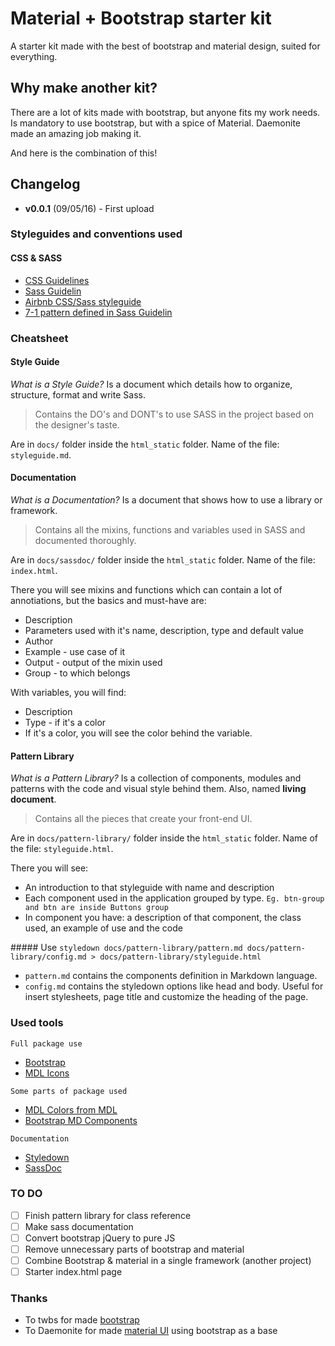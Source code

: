 # Material + Bootstrap starter kit
A starter kit made with the best of bootstrap and material design, suited for everything.

## Why make another kit?
There are a lot of kits made with bootstrap, but anyone fits my work needs. Is mandatory to use bootstrap, but with a spice of Material. Daemonite made an amazing job making it.

And here is the combination of this!

## Changelog
- **v0.0.1** (09/05/16) - First upload

### Styleguides and conventions used
#### CSS & SASS
- [CSS Guidelines](http://cssguidelin.es/)
- [Sass Guidelin](http://sass-guidelin.es/)
- [Airbnb CSS/Sass styleguide](https://github.com/airbnb/css)
- [7-1 pattern defined in Sass Guidelin](http://sass-guidelin.es/#architecture)

### Cheatsheet
#### Style Guide
*What is a Style Guide?*
Is a document which details how to organize, structure, format and write Sass.

> Contains the DO's and DONT's to use SASS in the project based on the designer's taste.

Are in `docs/` folder inside the `html_static` folder. Name of the file: `styleguide.md`.

#### Documentation
*What is a Documentation?*
Is a document that shows how to use a library or framework.

> Contains all the mixins, functions and variables used in SASS and documented thoroughly.

Are in `docs/sassdoc/` folder inside the `html_static` folder. Name of the file: `index.html`.

There you will see mixins and functions which can contain a lot of annotiations, but the basics and must-have are:
- Description
- Parameters used with it's name, description, type and default value
- Author
- Example - use case of it
- Output - output of the mixin used
- Group - to which belongs

With variables, you will find:
- Description
- Type - if it's a color
- If it's a color, you will see the color behind the variable.

#### Pattern Library
*What is a Pattern Library?*
Is a collection of components, modules and patterns with the code and visual style behind them. Also, named **living document**.

> Contains all the pieces that create your front-end UI.

Are in `docs/pattern-library/` folder inside the `html_static` folder. Name of the file: `styleguide.html`.

There you will see:
- An introduction to that styleguide with name and description
- Each component used in the application grouped by type. `Eg. btn-group and btn are inside Buttons group`
- In component you have: a description of that component, the class used, an example of use and the code

##### Use
`styledown docs/pattern-library/pattern.md docs/pattern-library/config.md > docs/pattern-library/styleguide.html`

- `pattern.md` contains the components definition in Markdown language.
- `config.md` contains the styledown options like head and body. Useful for insert stylesheets, page title and customize the heading of the page.

### Used tools
`Full package use`
- [Bootstrap](http://v4-alpha.getbootstrap.com)
- [MDL Icons](http://google.github.io/material-design-icons/)

`Some parts of package used`
- [MDL Colors from MDL](ps://github.com/google/material-design-lite)
- [Bootstrap MD Components](http://daemonite.github.io/material/)

`Documentation`
- [Styledown](https://github.com/styledown/styledown)
- [SassDoc](http://sassdoc.com/)

### TO DO
- [ ] Finish pattern library for class reference
- [ ] Make sass documentation
- [ ] Convert bootstrap jQuery to pure JS
- [ ] Remove unnecessary parts of bootstrap and material
- [ ] Combine Bootstrap & material in a single framework (another project)
- [ ] Starter index.html page

### Thanks
- To twbs for made [bootstrap](https://github.com/twbs/bootstrap/tree/v4-dev)
- To Daemonite for made [material UI](https://github.com/Daemonite/material) using bootstrap as a base
